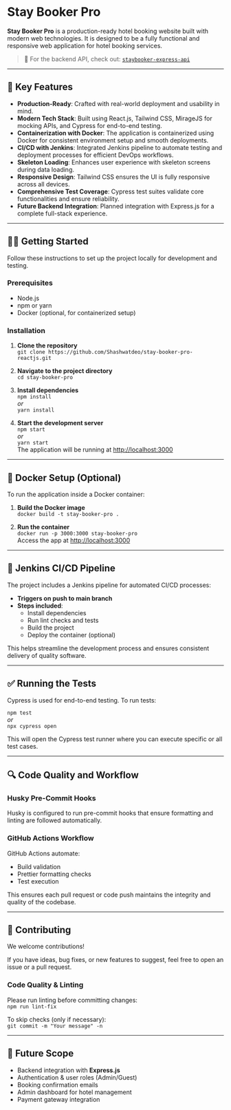 # Stay Booker Pro

**Stay Booker Pro** is a production-ready hotel booking website built with modern web technologies. It is designed to be a fully functional and responsive web application for hotel booking services.

> 🔧 For the backend API, check out: [`staybooker-express-api`](https://github.com/Shashwatdeo/staty-booker-pro-express-api.git)

---

## 🚀 Key Features

- **Production-Ready**: Crafted with real-world deployment and usability in mind.  
- **Modern Tech Stack**: Built using React.js, Tailwind CSS, MirageJS for mocking APIs, and Cypress for end-to-end testing.  
- **Containerization with Docker**: The application is containerized using Docker for consistent environment setup and smooth deployments.  
- **CI/CD with Jenkins**: Integrated Jenkins pipeline to automate testing and deployment processes for efficient DevOps workflows.  
- **Skeleton Loading**: Enhances user experience with skeleton screens during data loading.  
- **Responsive Design**: Tailwind CSS ensures the UI is fully responsive across all devices.  
- **Comprehensive Test Coverage**: Cypress test suites validate core functionalities and ensure reliability.  
- **Future Backend Integration**: Planned integration with Express.js for a complete full-stack experience.  

---

## 🧑‍💻 Getting Started

Follow these instructions to set up the project locally for development and testing.

### Prerequisites

- Node.js  
- npm or yarn  
- Docker (optional, for containerized setup)  

### Installation

1. **Clone the repository**  
   `git clone https://github.com/Shashwatdeo/stay-booker-pro-reactjs.git`

2. **Navigate to the project directory**  
   `cd stay-booker-pro`

3. **Install dependencies**  
   `npm install`  
   _or_  
   `yarn install`

4. **Start the development server**  
   `npm start`  
   _or_  
   `yarn start`  
   The application will be running at [http://localhost:3000](http://localhost:3000)

---

## 🐳 Docker Setup (Optional)

To run the application inside a Docker container:

1. **Build the Docker image**  
   `docker build -t stay-booker-pro .`

2. **Run the container**  
   `docker run -p 3000:3000 stay-booker-pro`  
   Access the app at [http://localhost:3000](http://localhost:3000)

---

## 🔁 Jenkins CI/CD Pipeline

The project includes a Jenkins pipeline for automated CI/CD processes:

- **Triggers on push to main branch**
- **Steps included**:
  - Install dependencies  
  - Run lint checks and tests  
  - Build the project  
  - Deploy the container (optional)  

This helps streamline the development process and ensures consistent delivery of quality software.

---

## ✅ Running the Tests

Cypress is used for end-to-end testing. To run tests:

`npm test`  
_or_  
`npx cypress open`  

This will open the Cypress test runner where you can execute specific or all test cases.

---

## 🔍 Code Quality and Workflow

### Husky Pre-Commit Hooks  
Husky is configured to run pre-commit hooks that ensure formatting and linting are followed automatically.

### GitHub Actions Workflow  
GitHub Actions automate:  
- Build validation  
- Prettier formatting checks  
- Test execution  

This ensures each pull request or code push maintains the integrity and quality of the codebase.

---

## 🤝 Contributing

We welcome contributions!

If you have ideas, bug fixes, or new features to suggest, feel free to open an issue or a pull request.

### Code Quality & Linting

Please run linting before committing changes:  
`npm run lint-fix`

To skip checks (only if necessary):  
`git commit -m "Your message" -n`

---

## 🌱 Future Scope

- Backend integration with **Express.js**  
- Authentication & user roles (Admin/Guest)  
- Booking confirmation emails  
- Admin dashboard for hotel management  
- Payment gateway integration  
